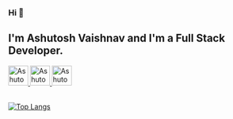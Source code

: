 ### Hi 👋

<!--
**avaishnav6292/avaishnav6292** is a ✨ _special_ ✨ repository because its `README.md` (this file) appears on your GitHub profile.
-->
## I'm Ashutosh Vaishnav and I'm a Full Stack Developer.
<a href="https://www.linkedin.com/in/avaishnav6292">
  <img src="https://biztraffic.com/wp-content/uploads/2014/06/linkedin-logo.png" alt="Ashutosh's Linkedin"  width="40px" height="40px" margin="0 10px 0 10px">
</a>
<a href="https://www.hackerrank.com/avaishnav6292">
  <img src="https://cdn4.iconfinder.com/data/icons/logos-and-brands/512/160_Hackerrank_logo_logos-512.png" alt="Ashutosh's Hackerrank" width="40px" height="40px" margin="0 10px 0 10px">
</a>
<a href="https://www.leetcode.com/ashutoshv6292">
  <img src="https://upload.wikimedia.org/wikipedia/commons/1/19/LeetCode_logo_black.png" alt="Ashutosh's Leetcode" width="40px" height="40px" margin="0 10px 0 10px">
</a>
<br><br>

[![Top Langs](https://github-readme-stats.vercel.app/api/top-langs/?username=avaishnav6292&layout=compact&langs_count=10)](https://github.com/avaishnav6292/github-readme-stats)
